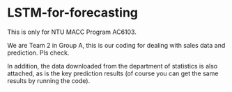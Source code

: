 # LSTM-for-forecasting
This is only for NTU MACC Program AC6103.

We are Team 2 in Group A, this is our coding for dealing with sales data and prediction. Pls check.

In addition, the data downloaded from the department of statistics is also attached, as is the key prediction results (of course you can get the same results by running the code).
